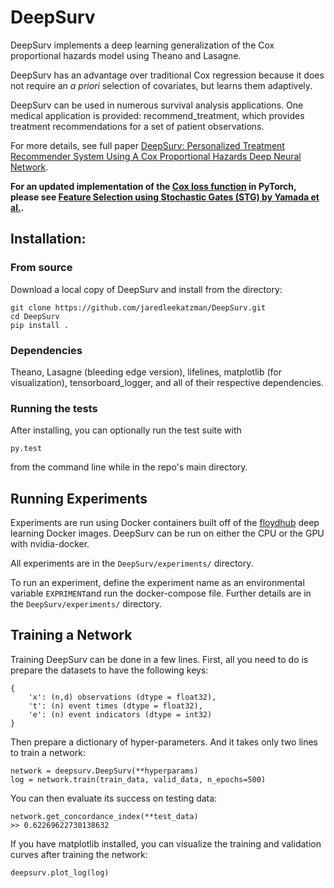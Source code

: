 # DeepSurv

DeepSurv implements a deep learning generalization of the Cox proportional hazards model using Theano and Lasagne. 

DeepSurv has an advantage over traditional Cox regression because it does not require an *a priori* selection of covariates, but learns them adaptively. 

DeepSurv can be used in numerous survival analysis applications. One medical application is provided: recommend_treatment, which provides treatment recommendations for a set of patient observations. 

For more details, see full paper [DeepSurv: Personalized Treatment Recommender System Using A Cox Proportional Hazards Deep Neural Network](http://arxiv.org/abs/1606.00931).

**For an updated implementation of the [Cox loss function](https://github.com/runopti/stg/blob/master/python/stg/losses.py) in PyTorch, please see [Feature Selection using Stochastic Gates (STG) by Yamada et al.](https://github.com/runopti/stg/tree/master/python).**

## Installation:

### From source

Download a local copy of DeepSurv and install from the directory:

	git clone https://github.com/jaredleekatzman/DeepSurv.git
	cd DeepSurv
	pip install .

### Dependencies

Theano, Lasagne (bleeding edge version), lifelines, matplotlib (for visualization), tensorboard_logger, and all of their respective dependencies. 

### Running the tests

After installing, you can optionally run the test suite with

	py.test

from the command line while in the repo's main directory. 

## Running Experiments

Experiments are run using Docker containers built off of the [floydhub](https://github.com/floydhub/dl-docker) deep learning Docker images. DeepSurv can be run on either the CPU or the GPU with nvidia-docker. 

All experiments are in the `DeepSurv/experiments/` directory. 

To run an experiment, define the experiment name as an environmental variable `EXPRIMENT`and run the docker-compose file. Further details are in the `DeepSurv/experiments/` directory. 

## Training a Network

Training DeepSurv can be done in a few lines. 
First, all you need to do is prepare the datasets to have the following keys:

	{ 
		'x': (n,d) observations (dtype = float32), 
	 	't': (n) event times (dtype = float32),
	 	'e': (n) event indicators (dtype = int32)
	}

Then prepare a dictionary of hyper-parameters. And it takes only two lines to train a network:

	network = deepsurv.DeepSurv(**hyperparams)
	log = network.train(train_data, valid_data, n_epochs=500)

You can then evaluate its success on testing data:

	network.get_concordance_index(**test_data)
	>> 0.62269622730138632

If you have matplotlib installed, you can visualize the training and validation curves after training the network:

	deepsurv.plot_log(log)
